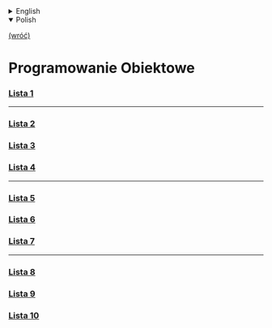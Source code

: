 <details>
    <summary>English</summary>

[(back)](../)
# Object Oriented Programming
### [List 1](./Lista%201/)
___
### [List 2](./Lista%202/)
### [List 3](./Lista%203/)
### [List 4](./Lista%204/)
___
### [List 5](./Lista%205/)
### [List 6](./Lista%206/)
### [List 7](./Lista%207/)
___
### [List 8](./Lista%208/)
### [List 9](./Lista%209/)
### [List 10](./Lista%2010/)

</details>

<details open>
    <summary>Polish</summary>

[(wróć)](../)
# **P**rogramowanie **O**biektowe
### [Lista 1](./Lista%201/)
___
### [Lista 2](./Lista%202/)
### [Lista 3](./Lista%203/)
### [Lista 4](./Lista%204/)
___
### [Lista 5](./Lista%205/)
### [Lista 6](./Lista%206/)
### [Lista 7](./Lista%207/)
___
### [Lista 8](./Lista%208/)
### [Lista 9](./Lista%209/)
### [Lista 10](./Lista%2010/)

</details>



